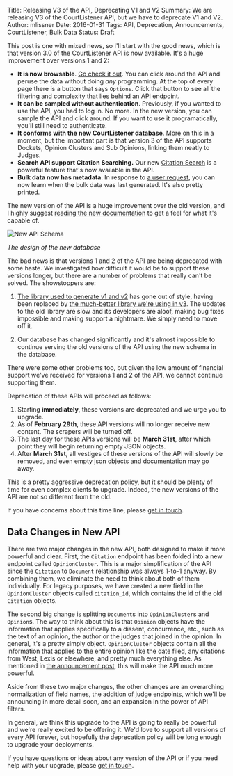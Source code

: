 Title: Releasing V3 of the API, Deprecating V1 and V2
Summary: We are releasing V3 of the CourtListener API, but we have to deprecate V1 and V2.
Author: mlissner
Date: 2016-01-31
Tags: API, Deprecation, Announcements, CourtListener, Bulk Data
Status: Draft

This post is one with mixed news, so I'll start with the good news, which is that version 3.0 of the CourtListener API is now available. It's a huge improvement over versions 1 and 2:

 - **It is now browsable**. [Go check it out][api]. You can click around the API and peruse the data without doing *any* programming. At the top of every page there is a button that says `Options`. Click that button to see all the filtering and complexity that lies behind an API endpoint.
 - **It can be sampled without authentication**. Previously, if you wanted to use the API, you had to log in. No more. In the new version, you can sample the API and click around. If you want to use it programatically, you'll still need to authenticate.
 - **It conforms with the new CourtListener database**. More on this in a moment, but the important part is that version 3 of the API supports Dockets, Opinion Clusters and Sub Opinions, linking them neatly to Judges.
 - **Search API support Citation Searching.** Our new [Citation Search][cs] is a powerful feature that's now available in the API.
 - **Bulk data now has metadata**. In response to [a user request][u], you can now learn when the bulk data was last generated. It's also pretty printed.

The new version of the API is a huge improvement over the old version, and I highly suggest [reading the new documentation][docs] to get a feel for what it's capable of.

![New API Schema]({filename}/images/schema-design-v3-small.png)

*The design of the new database*

The bad news is that versions 1 and 2 of the API are being deprecated with some haste. We investigated how difficult it would be to support these versions longer, but there are a number of problems that really can't be solved. The showstoppers are:

1. [The library used to generate v1 and v2][pie] has gone out of style, having been replaced by [the much-better library we're using in v3][drf]. The updates to the old library are slow and its developers are aloof, making bug fixes impossible and making support a nightmare. We simply need to move off it.

1. Our database has changed significantly and it's almost impossible to continue serving the old versions of the API using the new schema in the database.

There were some other problems too, but given the low amount of financial support we've received for versions 1 and 2 of the API, we cannot continue supporting them.

Deprecation of these APIs will proceed as follows:

1. Starting **immediately**, these versions are deprecated and we urge you to upgrade.
1. As of **February 29th**, these API versions will no longer receive new content. The scrapers will be turned off.
1. The last day for these APIs versions will be **March 31st**, after which point they will begin returning empty JSON objects.
1. After **March 31st**, all vestiges of these versions of the API will slowly be removed, and even empty json objects and documentation may go away.

This is a pretty aggressive deprecation policy, but it should be plenty of time for even complex clients to upgrade. Indeed, the new versions of the API are not so different from the old.

If you have concerns about this time line, please [get in touch][contact].


## Data Changes in New API

There are two major changes in the new API, both designed to make it more powerful and clear. First, the `Citation` endpoint has been folded into a new endpoint called `OpinionCluster`. This is a major simplification of the API since the `Citation` to `Document` relationship was always 1-to-1 anyway. By combining them, we eliminate the need to think about both of them individually. For legacy purposes, we have created a new field in the `OpinionCluster` objects called `citation_id`, which contains the id of the old `Citation` objects.

The second big change is splitting `Document`s into `OpinionCluster`s and `Opinion`s. The way to think about this is that `Opinion` objects have the information that applies specifically to a dissent, concurrence, etc., such as the text of an opinion, the author or the judges that joined in the opinion. In general, it's a pretty simply object. `OpinionCluster` objects contain all the information that applies to the entire opinion like the date filed, any citations from West, Lexis or elsewhere, and pretty much everything else. As mentioned in [the announcement post][ann], this will make the API much more powerful.

Aside from these two major changes, the other changes are an overarching normalization of field names, the addition of judge endpoints, which we'll be announcing in more detail soon, and an expansion in the power of API filters.

In general, we think this upgrade to the API is going to really be powerful and we're really excited to be offering it. We'd love to support all versions of every API forever, but hopefully the deprecation policy will be long enough to upgrade your deployments.

If you have questions or ideas about any version of the API or if you need help with your upgrade, please [get in touch][contact].

[api]: https://www.courtlistener.com/api/rest/v3/
[u]: https://github.com/freelawproject/courtlistener/issues/331
[cs]: {filename}/citation-searching.md
[docs]: https://www.courtlistener.com/api/rest-info/
[ann]: {filename}/brand-new-courtlistener-a-year-in-the-works.md
[contact]: {filename}/pages/contact.md
[pie]: https://django-tastypie.readthedocs.org/en/latest/
[drf]: http://www.django-rest-framework.org/
